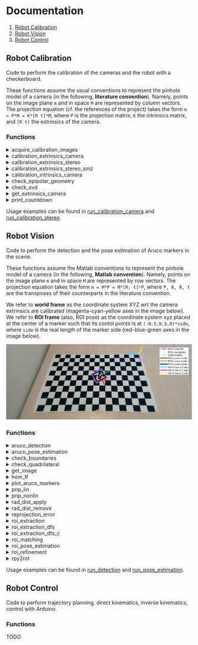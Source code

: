 # Documentation

1. [Robot Calibration](#robot-calibration)
2. [Robot Vision](#robot-vision)
3. [Robot Control](#robot-control)

<a name="robot-calibration"></a>
## Robot Calibration

Code to perform the calibration of the cameras and the robot with a checkerboard.

These functions assume the usual conventions to represent the pinhole model of a camera (in the following, **literature convention**). Namely, points on the image plane `m` and in space `M` are represented by column vectors. The projection equation (cf. the references of the project) takes the form `m = P*M = K*[R t]*M`, where `P` is the projection matrix, `K` the intrinsics matrix, and `[R t]` the extrinsics of the camera.

### Functions
<!-- acquire_calibration_images matlab function -->
<details>
    <summary>
        acquire_calibration_images
    </summary>

Acquire some images of a checkerboard from a set of fixed cameras at the same time. These images can be used to calibrate the cameras with the SMZ algorithm.

    images = acquire_calibration_images(n_images, cameras, dirs_images)

Input arguments:
+ **n_images**: number of the images to be acquired from each camera
+ **cameras**: cell array of camera objects (cf. webcam(...))
+ **dirs_images**: cell array with the directory paths where to save the images

Output arguments:
+ **images**: cell array of acquired images. images{i,j} is the i-th image acquired from the j-th camera

NOTE: this function requires the MATLAB Support Package for USB Webcams.
</details>

<!-- calibration_extrinsics_camera matlab function -->
<details>
    <summary>
        calibration_extrinsics_camera
    </summary>

Retrive the rotation matrix and the translation vector (extrinsics) of a camera wrt a world frame attached to a checkerboard.

    [R_cam, t_cam] = calibration_extrinsics_camera(cam, K, k, step_size, grid_arrangement, cm2px_scale, dir)

Input arguments:
+ **cam**:                webcam object (cf. webcam(...))
+ **K**:                  intrinsics matrix of the camera (literature convention)
+ **k**:                  radial distortion coefficients of the camera
+ **step_size**:          side of the squares of the checkerboard [cm]
+ **grid_arrangement**:   [x-steps y-steps] steps of the checkerboard along x,y axes
+ **cm2px_scale**:        dimension in cm of 1 pixel of the rectified image
+ **dir**:                directory where to write/read the calibration files

Output arguments:
+ **R_cam**: rotation matrix of the camera extrinsics in the world frame (literature convention)
+ **t_cam**: translation vector of the camera extrinsics in the world frame (literature convention)

NOTE: this function requires the following packages:
+ MATLAB Support Package for USB Webcams
+ Computer Vision Toolkit (http://www.diegm.uniud.it/fusiello/demo/toolkit/)
</details>

<!-- calibration_extrinsics_stereo matlab function -->
<details>
    <summary>
        calibration_extrinsics_stereo
    </summary>

Retrieve the extrinsics and epipolar matrices of a stereo pair. The two cameras are assumed with known intrinsics and extrinsics wrt the same world frame.

    [delta_R, delta_t, E, F] = calibration_extrinsics_stereo(K1, R1, t1, K2, R2, t2, dir)

Input arguments:
+ **K1**:         intrinsics matrix of the first camera (literature convention)
+ **R1**:         rotation matrix of the extrinsics of the first camera in the world frame (literature convention)
+ **t1**:         translation vector of the extrinsics of the first camera in the world frame (literature convention)
+ **K2**:         intrinsics matrix of the second camera (literature convention)
+ **R2**:         rotation matrix of the extrinsics of the second camera in the world frame (literature convention)
+ **t2**:         translation vector of the extrinsics of the second camera in the world frame (literature convention)
+ **dir**:        name of the directory where to save the results

Output arguments:
+ **delta_R**:    rotation matrix of the extrinsics of the stereo pair with the first camera as reference (literature convention)
+ **delta_t**:    translation vector of the extrinsics of the stereo pair with the first camera as reference (literature convention)
+ **E**:          essential matrix of the stereo pair (literature convention)
+ **F**:          fundamental matrix of the stereo pair (literature convention)
</details>

<!-- calibration_extrinsics_stereo_smz matlab function -->
<details>
    <summary>
        calibration_extrinsics_stereo_smz
    </summary>

Retrieve the extrinsics and epipolar matrices of a stereo pair. The two cameras are assumed to be previously jointly calibrated with the SMZ algorithm and with fixed relative position afterwards.

    [delta_R, delta_t, E, F] = calibration_extrinsics_stereo_smz(P1, K1, P2, K2, dir)

Input arguments:
+ **P1**:         cell array of projection matrices returned by SMZ calibration of the first camera (literature convention)
+ **K1**:         intrinsics matrix of the first camera (literature convention)
+ **P2**:         cell array of projection matrices returned by SMZ calibration of the second camera (literature convention)
+ **K2**:         intrinsics matrix of the second camera (literature convention)
+ **dir**:        name of the directory where to save the results

Output arguments:
+ **delta_R**:    rotation matrix of the extrinsics of the stereo pair with the first camera as reference (literature convention)
+ **delta_t**:    translation vector of the extrinsics of the stereo pair with the first camera as reference (literature convention)
+ **E**:          essential matrix of the stereo pair (literature convention)
+ **F**:          fundamental matrix of the stereo pair (literature convention)
</details>

<!-- calibration_intrinsics_camera matlab function -->
<details>
    <summary>
        calibration_intrinsics_camera
    </summary>

Retrive the intrisics and radial distortion parameters of a camera using a set of checkerboard images (SMZ algorithm).

    [P, K, intrinsics] = calibration_intrinsics_camera(n_intrinsics, n_radial_dist, step_size, grid_arrangement, cm2px_scale, dir_images)

Input arguments:
+ **n_intrinsics**:       number of intrisics to be calibrated (4, 5)
    + 4: fx, fy, u0, v0
    + 5: fx, fy, u0, v0, skew
+ **n_radial_dist**:      number of the distortion coefficient to be calibrated (1, 2)
+ **step_size**:          side of the squares of the checkerboard [cm]
+ **grid_arrangement**:   [x-steps y-steps] steps of the checkerboard along x,y axes
+ **cm2px_scale**:        dimension in cm of 1 pixel of the rectified images   
+ **dir_images**:         path of the directory containing the checkerboard images  

Output arguments:
+ **P**:                cell array of projection matrices associated to the checkerboard images (literature convention)
+ **K**:                calibrated intrisics matrix (literature convention)
+ **intrinsics**:       table with intrinsics and radial distortion parameters 

NOTE: this function requires the Computer Vision Toolkit (http://www.diegm.uniud.it/fusiello/demo/toolkit/)
</details>

<!-- check_epipolar matlab function -->
<details>
    <summary>
        check_epipolar_geometry
    </summary>

Acquire two points from the two images of a stereo pair and compute the Longuet-Higgins equation between them.

    test = check_epipolar_geometry(cam1, cam2, F)

Input arguments:
+ **cam1**: camera object of the first camera (cf. webcam(...))
+ **cam2**: camera object of the second camera (cf. webcam(...))
+ **F**: fundamental matrix of the stereo pair (cam1 assumed as reference)

Output arguments:
+ **test**: value of the Longuet-Higgins equation `p2'*F*p1`, where `p1`, `p2` are the points acquired from the first and second camera respectively (in homogeneous coordinates)
</details>

<!-- check_svd matlab function -->
<details>
    <summary>
        check_svd
    </summary>

SVD test to check if arrays are (numerically) linearly dependent.

    sigma_svd = check_svd(X)

Input arguments:
+ **X**: cell array of candidated linearly dependent arrays

Output arguments:
+ **sigma_svd**: singolar values of the concatenated arrays
</details>

<!-- get_extrinsics_camera matlab function -->
<details>
    <summary>
        get_extrinsics_camera
    </summary>

Retrieve the extrinsics of a set of cameras from their projection matrices and intrinsics matrices.

    [R, t, G] = get_extrinsics_camera(P, K) 

Input arguments:
+ **P**: cell array of projection matrices (literature convention)
+ **K**: cell array of intrinsics matrices (literature convention)

Output arguments:
+ **R**: cell array of rotation matrices (literature convention)
+ **t**: cell array of translation vectors (literature convention)
+ **G**: cell array of `[R t; 0 1]` matrices (literature convention)
</details>

<!-- print_countdown matlab function -->
<details>
    <summary>
        print_countdown
    </summary>

Plot on the screen the countdown of length seconds.

    print_countdown(length)

Input arguments:
+ **length**: duration of the countdown [s]
</details>

Usage examples can be found in [run_calibration_camera](../src/scripts/run_calibration_camera.m) and [run_calibration_stereo](../src/scripts/run_calibration_stereo.m).

<a name="robot-vision"></a>
## Robot Vision

Code to perform the detection and the pose estimation of Aruco markers in the scene.

These functions assume the Matlab conventions to represent the pinhole model of a camera (in the following, **Matlab convention**). Namely, points on the image plane `m` and in space `M` are represented by row vectors. The projection equation takes the form `m = M*P = M*[R; t]*P`, where `P, K, R, t` are the transposes of their counterparts in the literature convention.

We refer to **world frame** as the coordinate system XYZ wrt the camera extrinsics are calibrated (magenta-cyan-yellow axes in the image below). We refer to **ROI frame** (also, ROI pose) as the coordinate system xyz placed at the center of a marker such that its contol points is at `(-0.5,0.5,0)*side`, where `side` is the real length of the marker side (red-blue-green axes in the image below).

![Frames](./frames.png)

### Functions

<!-- aruco_detection matlab function -->
<details>
    <summary>
        aruco_detection
    </summary>

Build the Aruco detection pipeline. It executes in order the functions roi_extraction(...), roi_refinement(...), roi_matching(...).

    [rois_matched, i_arucos] = aruco_detection(img, aruco_markers, varargin)

Input arguments:
+ **img**: input image
+ **ruco_markers**: markers to be matched
+ **varargin**: collection of optional parameters, cf. the official Matlab documentation

Parameters:
+ **'verbose'**: verbose level of the function (0, 1)
    + 0: show nothing
    + 1: show log in the command window
+ Refer to roi_extraction(...), roi_refinement(...), roi_matching(...) for details about further allowed parameters.

Output arguments:
+ **rois_matched**: ROIs matched with the markers
+ **i_arucos**: indices of the markers matched with the rois_matched
</details>

<!-- aruco_pose_estimation matlab function -->
<details>
    <summary>
        aruco_pose_estimation
    </summary>

Build the Aruco pose estimation pipeline. It executes in order the functions aruco_detection(...), roi_pose_estimation(...).

    [rois, i_arucos, rois_R, rois_t] = aruco_pose_estimation(img, aruco_markers, aruco_real_sides, K, R_cam, t_cam, k, varargin)

Input arguments:
+ **img**:                input image
+ **aruco_markers**:      markers to be matched
+ **aruco_real_sides**:   real world lengths of the sides of the markers [cm]
+ **K**:                  intrisics matrix of the camera (Matlab convention)
+ **R_cam**:              rotation matrix of the camera extrinsics in the world frame (Matlab convention)
+ **t_cam**:              translation vector of the camera extrinsics in the world frame (Matlab convention)
+ **k**:                  radial distortion coefficients of the camera
+ **varargin**:           collection of optional parameters, cf. the official Matlab documentation

Parameters:
+ **'verbose'**: verbose level of the function (0, 1)
    + 0: show nothing
    + 1: show log in the command window
+ Refer to aruco_detection(...), roi_pose_estimation(...) for details about further allowed parameters

Output arguments:
+ **rois**:               ROIs matched with the markers
+ **i_arucos**:           indices of the markers matched with the rois
+ **rois_R**:             rotation matrices of the roto-translations that map points from the ROIs frames into the world frame (Matlab convention)
+ **rois_t**:             translation vectors of the roto-translations that map points from the ROIs frames into the world frame (Matlab convention)   
</details>

<!-- check_boundaries matlab function -->
<details>
    <summary>
        check_boundaries
    </summary>

Return 1 if the point (i, j) in pixel coordinates is inside an image, whose size is defined by img_size.

    check_ans = check_boundaries(i, j, img_size)

Input arguments:
+ **i**:          i point coordinate (row)
+ **j**:          j point coordinate (column)
+ **img_size**:   1x2 [rows img limit, columns img limit]

Output arguments:
+ **check_ans**:  1 if the point is inside the image 0 otherwise
</details>

<!-- check_quadrilateral matlab function -->
<details>
    <summary>
        check_quadrilateral
    </summary>

Check if the set of input points defines the shape of a valid quadrilateral, i.e., it is close to the shape of a parallelogram.

    is_valid_quad = check_quadrilateral(points, varargin)

Input arguments:
+ **points**:   array Nx2 of points that defines the shape [ [x1,y1]; [x2,y2]; ... ; [xN,yN] ]
+ **varargin**: collection of optional parameters, cf. the official Matlab documentation

Parameters:
+ **'sum_angles_tol'**: tolerance on the sum of the internal angles [degrees]
+ **'parallelism_tol'**: tolerance on the angle between opposite sides [degrees]
+ **'side_th_low'**: lower threshold on the length of each side [pixels]
+ **'side_th_high'**: higher threshold on the length of each side [pixels]

Output arguments:
+ **is_valid_quad**: 1 if the shape is a valid quadrilateral 0 otherwise

NOTE: a shape is discarded when one of the following conditions is met:
+ sum of the internal angles > 360° + sum_angles_tol 
+ angle between opposide sides > parallelism_tol
+ length of side lower than side_th_low
+ length of side greater than side_th_high
</details>

<!-- get_image matlab function -->
<details>
    <summary>
        get_image
    </summary>

Acquire an image from camera or load an image from disk.

    img = get_image(img_source)

Input arguments:
+ **img_source**: webcam object or path to an image on disk

Output arguments:
+ **img**: image acquired from the camera or loaded from disk
</details>

<!-- hom_tf matlab function -->
<details>
    <summary>
        hom_tf
    </summary>

Apply the homogeneous transformation H to the set of points X. The points are arranged by rows X = [x1; ... ; xN] and Y = [y1; ... ; yN]. The transformation acts on the homogeneous coordinates, hom(Y) = hom(X)*H. If required, apply also radial distortion to the results.

    Y = hom_tf(X, H)

    Y = hom_tf(X, H, K, k)

Input arguments:
+ **X**: input set of points (inhomogeneous coordinates)
+ **H**: transformation between homogeneous coordinates (Matlab convention)
    + H 4x3 is a projection 
    + H 3x3 is a transformation in the projective plane
    + H 4x4 is a transformation in the projective space
+ **K**: intrisics matrix of the camera (optional)
+ **k**:  radial distortion coefficients of the camera (optional)

Output arguments:
+ **Y**: transformed set of points (inhomogeneous coordinates)

NOTE: if intrinsics K and radial distortion coefficients k are provided, the points Y must be 2D image points.
</details>

<!-- plot_aruco_markers matlab function -->
<details>
    <summary>
        plot_aruco_markers
    </summary>

Show the content of a set of Aruco markers.

    plot_aruco_markers(aruco_markers)

Input arguments:
+ **aruco_markers**: cell array containing the Aruco markers
</details>

<!-- pnp_lin matlab function -->
<details>
    <summary>
        pnp_lin
    </summary>

Perspective-n-Points (PnP) from 3D-2D correspondences. It finds the camera extrinsics R, t wrt the frame of the 3D points from a set of 3D-2D correspondences. The algorithm assumes coplanar 3D points, i.e. with z=0. Also the RMS value of the reprojection errors is returned.

    [R, t, reproj_err] = pnp_lin(X_image, X_world, K)
    
Input arguments:
+ **X_image**:    Nx2 array, 2D image points
+ **X_world**:    Nx3 array, 3D world points ( X_world(:,3) = 0 )
+ **K**:          intrisics matrix of the camera

Output arguments:
+ **R**:          rotation matrix of the camera extrinsics
+ **t**:          translation vector of the camera extrinsics
+ **reproj_err**: reprojection error (RMS value)

NOTE: Matlab convention is assumed, `X_image = X_world*[R; t]*K`.
</details>

<!-- pnp_nonlin matlab function -->
<details>
    <summary>
        pnp_nonlin
    </summary>

Non-linear refinement of Perspective-n-Points (PnP) from 3D-2D correspondences. It iterativelly refines the input camera extrinsics through inimization of the reprojection errors of a set of 3D-2D correspondences. Also the RMS value of the final reprojection errors is returned.

    [R, t, reproj_err] = pnp_nonlin(R0, t0, X_image, X_world, K, k)

Input arguments:
+ **R0**:         initial guess for the rotation matrix of the camera extrinsics, e.g., calculated with pnp_lin(...)
+ **t0**:         initial guess for the translation vector of the camera extrinsics, e.g., calculated with pnp_lin(...)
+ **X_image**:    Nx2 array, 2D image points
+ **X_world**:    Nx3 array, 3D world points
+ **K**:          intrisics matrix of the camera
+ **k**:          radial distortion coefficients of the camera

Output arguments:
+ **R**:          rotation matrix of the (refined) camera extrinsics
+ **t**:          translation vector of the (refined) camera extrinsics
+ **reproj_err**: reprojection error (RMS value)

NOTE: Matlab convention is assumed, `X_image = fd( X_world*[R; t]*K)` where `fd` is the function that applies the radial distortion.
</details>

<!-- rad_dist_apply matlab function -->
<details>
    <summary>
        rad_dist_apply
    </summary>

Return the distorted pixel coordinates from the true ones.

    [m_d, J_m] = rad_dist_apply(m, K, k)

Input arguments:
+ **m**:      Nx2 array, undistorted image points
+ **K**:      intrisics matrix of the camera (Matlab convention)
+ **k**:      radial distortion coefficients of the camera

Output arguments:
+ **m_d**:    Nx2 array, distorted image points
+ **J_m**:    cell array of Jacobians of m_d wrt m (2x2 matrices)
</details>

<!-- rad_dist_remove matlab function -->
<details>
    <summary>
        rad_dist_remove
    </summary>

Return the true pixel coordinates from the distorted ones (solving a non-linear iterative LS problem).

    [m, err] = rad_dist_remove(m_d, K, k)

Input arguments:
+ **m_d**:    Nx2 array, distorted image points
+ **K**:      intrisics matrix of the camera (Matlab convention)
+ **k**:      radial distortion coefficients of the camera

Output arguments:
+ **m**:      Nx2 array, undistorted image points
+ **err**:    final error of the iterative solver (RMS value)
</details>

<!-- reprojection_error matlab function -->
<details>
    <summary>
        reprojection_error
    </summary>

Reprojection error of a 3D-2D correspondence. It finds the component-wise reprojection error between a 2D point and a 3D point. The Jacobian wrt the extrinsics of the camera is also returned.

    [err, J_ext] = reprojection_error(m, M, K, R, t, k)

Input arguments:
+ **m**:      Nx2 array, 2D image points
+ **M**:      Nx3 array, 3D world points
+ **K**:      intrisics matrix of the camera
+ **R**:      rotation matrix of the camera extrinsics
+ **t**:      translation vector of the camera extrinsics
+ **k**:      radial distortion coefficients of the camera

Output arguments:
+ **err**:    2Nx1 array, reprojection error between `m` and `reproj(M)`
+ **J_ext**:  2Nx12 array, Jacobian of err wrt the camera extrinsics `[R11,R21,R31,R12,R22,R32,R13,R23,R33,t1,t2,t3]`

NOTE: Matlab convention is assumed, `reproj(M) = fd( M*[R; t]*K )` where `fd` is the function that applies the radial distortion.
</details>

<!-- roi_extraction matlab function -->
<details>
    <summary>
        roi_extraction
    </summary>

Extract ROIs from the input image.

    [rois_raw, time] = roi_extraction(img, img_gray, varargin)

Input arguments:
+ **img**:      input image
+ **img_gray**: input image (grayscale)
+ **varargin**: collection of optional parameters, cf. the official Matlab documentation

Parameters:
+ **'method'**: choose the ROI extraction algorithm
    + 'adaptth-moore': adaptive thresholding + Moore-Neighbor tracing 
    + 'canny-dfs': Canny edge detector + DFS
    + 'canny-dfs-c': Canny edge detector + DFS C-implementation   
+ **'adaptth_sensitivity'**: sensitivity of the adaptive thresholding, cf. adaptthresh(...)
+ **'adaptth_statistic'**:	statistic of the adaptive thresholding, cf. adaptthresh(...)		
+ **'adaptth_neighborhood'**:	neighborhood size of the adaptive thresholding, cf. adaptthresh(...)			
+ **'canny_th_low'**: lower threshold of the Canny edge detector, cf. edge(...)
+ **'canny_th_high'**: higher threshold of the Canny edge detector, cf. edge(...)		
+ **'verbose'**: verbose level of the function (0, 1, 2)
    + 0: show nothing
    + 1: show the extracted ROIs
    + 2: show also the binarized image (if 'adaptth-moore') or the Canny+DFS output (if 'canny-dfs')

Output arguments:
+ **rois_raw**: extracted ROIs without any refinement
+ **time**: execution time (ignoring plots)
</details>

<!-- roi_extraction_dfs matlab function -->
<details>
    <summary>
        roi_extraction_dfs
    </summary>

Apply the depth-first search (DFS) algorithm to a picture filtered with the Canny edge detector (2D-Graph) and extract the connected components from it (set of points, set of tails).

    components = roi_extraction_dfs(img_canny)

Input arguments:
+ **img_canny**: input image filtered by Canny edge detector

Output arguments:
+ **components**: cell array of the connected components (points and tails)
    + components{i,1} is the set of points of the i-th component
    + components{i,2} is the set of tails of the i-th component
</details>

<!-- roi_extraction_dfs_c matlab function -->
<details>
    <summary>
        roi_extraction_dfs_c
    </summary>

TODO
</details>

<!-- roi_matching matlab function -->
<details>
    <summary>
        roi_matching
    </summary>

Match the Aruco markers with the candidate ROIs.

    [rois_matched, i_rois_matched, i_arucos, time] = roi_matching(img, img_gray, rois, aruco_markers, varargin)

Input arguments:
+ **img**: input image
+ **img_gray**: input image (grayscale)
+ **rois**: candidated ROIs for matching with markers
+ **aruco_markers**: markers to be matched
+ **varargin**: collection of optional parameters, cf. the official Matlab documentation

Parameters:
+ **'roi_bb_padding'**: padding value of bounding boxes [pixels]
+ **'roi_h_side'**: side value of a ROI after homography [pixels]
+ **'roi_hamming_th'**: maximum value of hamming distance to detect a marker
+ **'verbose'**: verbose level of the function (0, 1, 2, 3)
    + 0: show nothing
    + 1: show the matched ROIs and the markers IDs
    + 2: show also the homographies of the matched ROIs
    + 3: show also the homographies of the unmatched ROIs

Output arguments:
+ **rois_matched**: matched ROIs among the candidated ROIs
+ **i_rois_matched**: indices of the rois_matched in the rois cell array
+ **i_arucos**: indices of the markers matched with the rois_matched
+ **time**: execution time (ignoring plots)
</details>

<!-- roi_pose_estimation matlab function -->
<details>
    <summary>
        roi_pose_estimation
    </summary>

Compute the poses of the matched ROIs in the world frame.

    [R, t, err_lin, err_nonlin, time] = roi_pose_estimation(img, rois, i_arucos, aruco_real_sides, K, R_cam, t_cam, k, varargin)

Input arguments:
+ **img**: input image
+ **rois**: ROIs matched with the markers
+ **i_arucos**: indices of the matched markers for every ROIs
+ **aruco_real_sides**: real world lengths of the sides of the markers [cm]
+ **K**: intrisics matrix of the camera (Matlab convention)
+ **R_cam**: rotation matrix of the camera extrinsics in the world frame (Matlab convention)
+ **t_cam**: translation vector of the camera extrinsics in the world frame (Matlab convention)
+ **k**: radial distortion coefficients of the camera
+ **varargin**: collection of optional parameters, cf. the official Matlab documentation

Parameters:
+ **'verbose'**: verbose level of the function (0, 1, 2)
    + 0: show nothing
    + 1: show the poses of the ROIs
    + 2: show also markers the IDs

Output arguments:
+ **R**: rotation matrices of the roto-translations that map points from the ROIs frames into the world frame (Matlab convention)
+ **t**: translation vectors of the roto-translations that map points from the ROIs frames into the world frame (Matlab convention)
+ **err_lin**: RMS values of reprojection errors (after linear PnP)
+ **err_nonlin**: RMS values of reprojection errors (after non-linear PnP)
+ **time**: execution time (ignoring plots)
</details>

<!-- roi_refinement matlab function -->
<details>
    <summary>
        roi_refinement
    </summary>

Refine and select the candidate ROIs for matching.

    [rois_refined, i_rois_refined, time] = roi_refinement(img, rois_raw, varargin)

Input arguments:
+ **img**: input image
+ **rois_raw**: input ROIs without any refinement
+ **varargin**: collection of optional parameters, cf. the official Matlab documentation

Parameters:
+ **'method'**: choose the ROI refinement algorithm
    + 'rdp': Ramer-Douglas–Peucker 
    + 'geometric': find the four extreme corners
+ **'roi_size_th'**: min #points required by each ROI to be processed
+ **'rdp_th'**: threshold of the Ramer-Douglas–Peucker algorithm, cf. reducepoly(...)
+ **'roi_sum_angles_tol'**: tolerance on the sum of the internal angles, cf. check_quadrilateral(...)
+ **'roi_parallelism_tol'**: tolerance on the angle between opposite sides, cf. check_quadrilateral(...)
+ **'roi_side_th_low'**: lower threshold on the length of each side normalized wrt the diagonal of the input image, cf. check_quadrilateral(...)
+ **'roi_side_th_high'**: higher threshold on the length of each side normalized wrt the diagonal of the input image, cf. check_quadrilateral(...)
+ **'verbose'**: verbose level of the function (0, 1, 2)
    + 0: show nothing
    + 1: show the refined ROIs
    + 2: show also the discarded ROIs

Output arguments:
+ **rois_refined**: refined and selected ROIs among the input ROIs
+ **i_rois_refined**: indices of the rois_refined in the rois_raw cell array
+ **time**: execution time (ignoring plots)

NOTE: to use Ramer-Douglas–Peucker ('rdp') Matlab >= 2019b is needed.
</details>

<!-- rpy2rot matlab function -->
<details>
    <summary>
        rpy2rot
    </summary>

Create a rotation matrix from its roll-pitch-yaw parameterization.

    [R, J_roll, J_pitch, J_yaw] = rpy2rot(a)

Input arguments:
+ **a**: [roll pitch yaw] parameterization of the rotation
    + a(1) = roll, rotation angle around x-axis
    + a(2) = pitch, rotation angle around y-axis
    + a(3) = yaw, rotation angle around z-axis

Output arguments:
+ **R**: rotation matrix, `R = Rx(roll)*Ry(pitch)*Rz(yaw)`
+ **J_roll**: Jacobian of R wrt roll
+ **J_pitch**: Jacobian of R wrt pitch
+ **J_yaw**: Jacobian of R wrt yaw
</details>

Usage examples can be found in [run_detection](../src/scripts/run_detection.m) and [run_pose_estimation](../src/scripts/run_pose_estimation.m).

<a name="robot-control"></a>
## Robot Control

Code to perform trajectory planning, direct kinematics, inverse kinematics, control with Arduino.

### Functions

TODO
